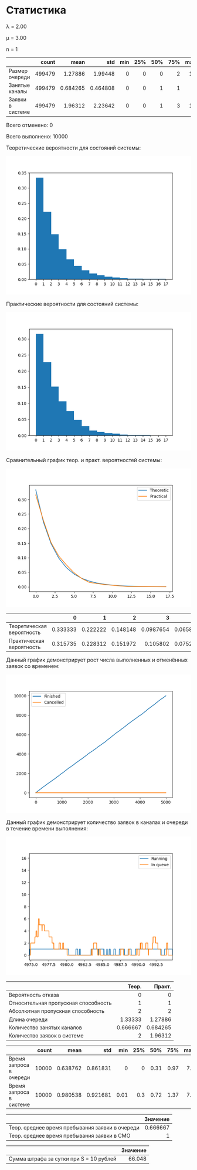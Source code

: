 # Статистика

λ = 2.00



μ = 3.00



n = 1



|                  |   count |     mean |      std |   min |   25% |   50% |   75% |   max |
|:-----------------|--------:|---------:|---------:|------:|------:|------:|------:|------:|
| Размер очереди   |  499479 | 1.27886  | 1.99448  |     0 |     0 |     0 |     2 |    16 |
| Занятые каналы   |  499479 | 0.684265 | 0.464808 |     0 |     0 |     1 |     1 |     1 |
| Заявки в системе |  499479 | 1.96312  | 2.23642  |     0 |     0 |     1 |     3 |    17 |



Всего отменено: 0



Всего выполнено: 10000



Теоретические вероятности для состояний системы:

![hist](hists\20112021_025913-1.png)



Практические вероятности для состояний системы:

![hist](hists\20112021_025913.png)



Сравнительный график теор. и практ. вероятностей системы:

![hist](hists\20112021_025913-4.png)



|                           |        0 |        1 |        2 |         3 |         4 |         5 |         6 |         7 |         8 |          9 |         10 |         11 |         12 |          13 |          14 |          15 |          16 |          17 |
|:--------------------------|---------:|---------:|---------:|----------:|----------:|----------:|----------:|----------:|----------:|-----------:|-----------:|-----------:|-----------:|------------:|------------:|------------:|------------:|------------:|
| Теоретическая вероятность | 0.333333 | 0.222222 | 0.148148 | 0.0987654 | 0.0658436 | 0.0438957 | 0.0292638 | 0.0195092 | 0.0130061 | 0.00867076 | 0.00578051 | 0.00385367 | 0.00256912 | 0.00171274  | 0.00114183  | 0.000761219 | 0.00050748  | 0.00033832  |
| Практическая вероятность  | 0.315735 | 0.228312 | 0.151972 | 0.105802  | 0.0752364 | 0.0483764 | 0.0286218 | 0.0151378 | 0.0113138 | 0.0075799  | 0.00534757 | 0.00302115 | 0.00121126 | 0.000822857 | 0.000826862 | 0.000346361 | 0.000224234 | 0.000112117 |



Данный график демонстрирует рост числа выполненных и отменённых заявок со временем:

![graph](hists\20112021_025913-2.png)



Данный график демонстрирует количество заявок в каналах и очереди в течение времени выполнения:

![graph](hists\20112021_025913-3.png)



|                                      |    Теор. |   Практ. |
|:-------------------------------------|---------:|---------:|
| Вероятность отказа                   | 0        | 0        |
| Относительная пропускная способность | 1        | 1        |
| Абсолютная пропускная способность    | 2        | 2        |
| Длина очереди                        | 1.33333  | 1.27886  |
| Количество занятых каналов           | 0.666667 | 0.684265 |
| Количество заявок в системе          | 2        | 1.96312  |



|                         |   count |     mean |      std |   min |   25% |   50% |   75% |   max |
|:------------------------|--------:|---------:|---------:|------:|------:|------:|------:|------:|
| Время запроса в очереди |   10000 | 0.638762 | 0.861831 |  0    |   0   |  0.31 |  0.97 |   7.2 |
| Время запроса в системе |   10000 | 0.980538 | 0.921681 |  0.01 |   0.3 |  0.72 |  1.37 |   7.5 |



|                                                 |   Значение |
|:------------------------------------------------|-----------:|
| Теор. среднее время пребывания заявки в очереди |   0.666667 |
| Теор. среднее время пребывания заявки в СМО     |   1        |



|                                         |   Значение |
|:----------------------------------------|-----------:|
| Сумма штрафа за сутки при S = 10 рублей |     66.048 |



